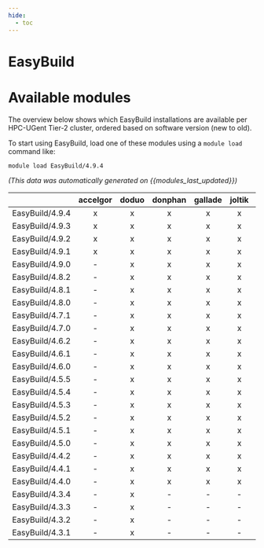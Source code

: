 ```yaml
---
hide:
  - toc
---
```


EasyBuild
=========

# Available modules


The overview below shows which EasyBuild installations are available per HPC-UGent Tier-2 cluster, ordered based on software version (new to old).

To start using EasyBuild, load one of these modules using a `module load` command like:

```shell
module load EasyBuild/4.9.4
```

*(This data was automatically generated on {{modules_last_updated}})*  

| |accelgor|doduo|donphan|gallade|joltik|shinx|
| :---: | :---: | :---: | :---: | :---: | :---: | :---: |
|EasyBuild/4.9.4|x|x|x|x|x|x|
|EasyBuild/4.9.3|x|x|x|x|x|x|
|EasyBuild/4.9.2|x|x|x|x|x|x|
|EasyBuild/4.9.1|x|x|x|x|x|x|
|EasyBuild/4.9.0|-|x|x|x|x|-|
|EasyBuild/4.8.2|-|x|x|x|x|-|
|EasyBuild/4.8.1|-|x|x|x|x|-|
|EasyBuild/4.8.0|-|x|x|x|x|-|
|EasyBuild/4.7.1|-|x|x|x|x|-|
|EasyBuild/4.7.0|-|x|x|x|x|-|
|EasyBuild/4.6.2|-|x|x|x|x|-|
|EasyBuild/4.6.1|-|x|x|x|x|-|
|EasyBuild/4.6.0|-|x|x|x|x|-|
|EasyBuild/4.5.5|-|x|x|x|x|-|
|EasyBuild/4.5.4|-|x|x|x|x|-|
|EasyBuild/4.5.3|-|x|x|x|x|-|
|EasyBuild/4.5.2|-|x|x|x|x|-|
|EasyBuild/4.5.1|-|x|x|x|x|-|
|EasyBuild/4.5.0|-|x|x|x|x|-|
|EasyBuild/4.4.2|-|x|x|x|x|-|
|EasyBuild/4.4.1|-|x|x|x|x|-|
|EasyBuild/4.4.0|-|x|x|x|x|-|
|EasyBuild/4.3.4|-|x|-|-|-|-|
|EasyBuild/4.3.3|-|x|-|-|-|-|
|EasyBuild/4.3.2|-|x|-|-|-|-|
|EasyBuild/4.3.1|-|x|-|-|-|-|
